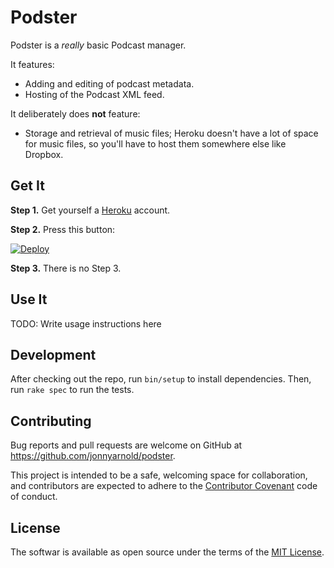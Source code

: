 # Podster

Podster is a *really* basic Podcast manager. 

It features:
- Adding and editing of podcast metadata.
- Hosting of the Podcast XML feed.

It deliberately does **not** feature:
- Storage and retrieval of music files; Heroku doesn't have a lot of space for music files, so you'll have to host them somewhere else like Dropbox.

## Get It

**Step 1.** Get yourself a [Heroku](heroku.com) account.

**Step 2.** Press this button:

[![Deploy](https://www.herokucdn.com/deploy/button.svg)](https://heroku.com/deploy)

**Step 3.** There is no Step 3.

## Use It

TODO: Write usage instructions here

## Development

After checking out the repo, run `bin/setup` to install dependencies. Then, run `rake spec` to run the tests.

## Contributing

Bug reports and pull requests are welcome on GitHub at https://github.com/jonnyarnold/podster. 

This project is intended to be a safe, welcoming space for collaboration, and contributors are expected to adhere to the [Contributor Covenant](http://contributor-covenant.org) code of conduct.

## License

The softwar is available as open source under the terms of the [MIT License](http://opensource.org/licenses/MIT).
